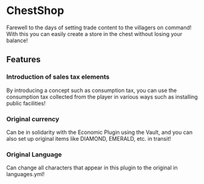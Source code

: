 # ChestShop

Farewell to the days of setting trade content to the villagers on command!
With this you can easily create a store in the chest without losing your balance!

## Features

### Introduction of sales tax elements
By introducing a concept such as consumption tax, you can use the consumption tax collected from the player in various ways such as installing public facilities!

### Original currency
Can be in solidarity with the Economic Plugin using the Vault, and you can also set up original items like DIAMOND, EMERALD, etc. in transit!

### Original Language
Can change all characters that appear in this plugin to the original in languages.yml!
